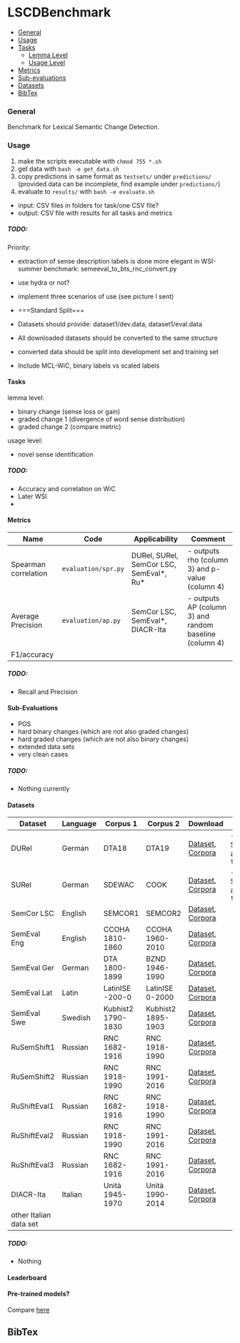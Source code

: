 # LSCDBenchmark

  * [General](#general)
  * [Usage](#usage)
  * [Tasks](#tasks)
    + [Lemma Level](#lemma-level)
    + [Usage Level](#usage-level)
  * [Metrics](#metrics)
  * [Sub-evaluations](#sub-evaluations)
  * [Datasets](#datasets)
 * [BibTex](#bibtex)


### General

Benchmark for Lexical Semantic Change Detection.

### Usage

1. make the scripts executable with `chmod 755 *.sh`
2. get data with `bash -e get_data.sh`
3. copy predictions in same format as `testsets/` under `predictions/` (provided data can be incomplete, find example under `predictions/`)
4. evaluate to `results/` with `bash -e evaluate.sh`


- input: CSV files in folders for task/one CSV file?
- output: CSV file with results for all tasks and metrics

##### TODO:

Priority:
- extraction of sense description labels is done more elegant in WSI-summer benchmark: semeeval_to_bts_rnc_convert.py
- use hydra or not?
- implement three scenarios of use (see picture I sent)

- ===Standard Split===
- Datasets should provide: dataset1/dev.data, dataset1/eval.data
- All downloaded datasets should be converted to the same structure
- converted data should be split into development set and training set
- Include MCL-WiC, binary labels vs scaled labels

#### Tasks

lemma level:
- binary change (sense loss or gain)
- graded change 1 (divergence of word sense distribution)
- graded change 2 (compare metric)

usage level:
- novel sense identification

##### TODO:
- Accuracy and correlation on WiC 
- Later WSI
- 

#### Metrics

|Name | Code | Applicability | Comment |
| --- | --- | --- | --- |
| Spearman correlation | `evaluation/spr.py` | DURel, SURel, SemCor LSC, SemEval*, Ru\* | - outputs rho (column 3) and p-value (column 4) |
| Average Precision | `evaluation/ap.py` | SemCor LSC, SemEval*, DIACR-Ita | - outputs AP (column 3) and random baseline (column 4) |
| F1/accuracy | | | |

##### TODO:
- Recall and Precision

#### Sub-Evaluations

- POS
- hard binary changes (which are not also graded changes)
- hard graded changes (which are not also binary changes)
- extended data sets
- very clean cases

##### TODO:
- Nothing currently

#### Datasets

| Dataset | Language | Corpus 1 | Corpus 2 | Download | Comment |
| --- | --- | --- | --- | --- | --- |
| DURel | German | DTA18 | DTA19  | [Dataset](https://www.ims.uni-stuttgart.de/data/durel), [Corpora](https://www.ims.uni-stuttgart.de/forschung/ressourcen/korpora/wocc) | - version from Schlechtweg et al. (2019) at `testsets/durel/` |
| SURel | German | SDEWAC | COOK | [Dataset](https://www.ims.uni-stuttgart.de/data/surel), [Corpora](https://www.ims.uni-stuttgart.de/forschung/ressourcen/korpora/wocc) | - version from Schlechtweg et al. (2019) at `testsets/surel/` |
| SemCor LSC | English | SEMCOR1 | SEMCOR2 | [Dataset](https://www.ims.uni-stuttgart.de/data/lsc-simul), [Corpora](https://www.ims.uni-stuttgart.de/data/lsc-simul) | |
| SemEval Eng | English | CCOHA 1810-1860 | CCOHA 1960-2010 | [Dataset](https://www.ims.uni-stuttgart.de/data/sem-eval-ulscd), [Corpora](https://www.ims.uni-stuttgart.de/data/sem-eval-ulscd) | |
| SemEval Ger | German | DTA 1800-1899 | BZND 1946-1990 | [Dataset](https://www.ims.uni-stuttgart.de/data/sem-eval-ulscd), [Corpora](https://www.ims.uni-stuttgart.de/data/sem-eval-ulscd) | |
| SemEval Lat | Latin | LatinISE -200-0 | LatinISE 0-2000 | [Dataset](https://www.ims.uni-stuttgart.de/data/sem-eval-ulscd), [Corpora](https://www.ims.uni-stuttgart.de/data/sem-eval-ulscd) | |
| SemEval Swe | Swedish | Kubhist2 1790-1830 | Kubhist2 1895-1903 | [Dataset](https://www.ims.uni-stuttgart.de/data/sem-eval-ulscd), [Corpora](https://www.ims.uni-stuttgart.de/data/sem-eval-ulscd) | |
| RuSemShift1 | Russian | RNC 1682-1916 | RNC 1918-1990 | [Dataset](https://github.com/juliarodina/RuSemShift), [Corpora](https://rusvectores.org/static/corpora/) | |
| RuSemShift2 | Russian | RNC 1918-1990 | RNC 1991-2016 | [Dataset](https://github.com/juliarodina/RuSemShift), [Corpora](https://rusvectores.org/static/corpora/) | |
| RuShiftEval1 | Russian | RNC 1682-1916 | RNC 1918-1990 | [Dataset](https://github.com/akutuzov/rushifteval_public), [Corpora](https://rusvectores.org/static/corpora/) | |
| RuShiftEval2 | Russian | RNC 1918-1990 | RNC 1991-2016 | [Dataset](https://github.com/akutuzov/rushifteval_public), [Corpora](https://rusvectores.org/static/corpora/) | |
| RuShiftEval3 | Russian | RNC 1682-1916 | RNC 1991-2016 | [Dataset](https://github.com/akutuzov/rushifteval_public), [Corpora](https://rusvectores.org/static/corpora/) | |
| DIACR-Ita | Italian | Unità 1945-1970 | Unità 1990-2014 | [Dataset](https://github.com/diacr-ita/data/tree/master/test), [Corpora](https://github.com/swapUniba/unita/) | |
| other Italian data set | | | | | |

##### TODO:
- Nothing

#### Leaderboard

#### Pre-trained models?

Compare [here](https://sapienzanlp.github.io/xl-wsd/)

BibTex
--------

```
```
